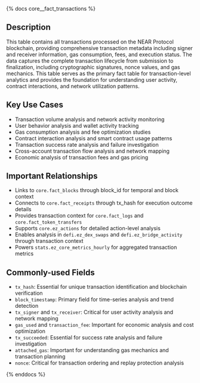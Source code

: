{% docs core__fact_transactions %}

## Description
This table contains all transactions processed on the NEAR Protocol blockchain, providing comprehensive transaction metadata including signer and receiver information, gas consumption, fees, and execution status. The data captures the complete transaction lifecycle from submission to finalization, including cryptographic signatures, nonce values, and gas mechanics. This table serves as the primary fact table for transaction-level analytics and provides the foundation for understanding user activity, contract interactions, and network utilization patterns.

## Key Use Cases
- Transaction volume analysis and network activity monitoring
- User behavior analysis and wallet activity tracking
- Gas consumption analysis and fee optimization studies
- Contract interaction analysis and smart contract usage patterns
- Transaction success rate analysis and failure investigation
- Cross-account transaction flow analysis and network mapping
- Economic analysis of transaction fees and gas pricing

## Important Relationships
- Links to `core.fact_blocks` through block_id for temporal and block context
- Connects to `core.fact_receipts` through tx_hash for execution outcome details
- Provides transaction context for `core.fact_logs` and `core.fact_token_transfers`
- Supports `core.ez_actions` for detailed action-level analysis
- Enables analysis in `defi.ez_dex_swaps` and `defi.ez_bridge_activity` through transaction context
- Powers `stats.ez_core_metrics_hourly` for aggregated transaction metrics

## Commonly-used Fields
- `tx_hash`: Essential for unique transaction identification and blockchain verification
- `block_timestamp`: Primary field for time-series analysis and trend detection
- `tx_signer` and `tx_receiver`: Critical for user activity analysis and network mapping
- `gas_used` and `transaction_fee`: Important for economic analysis and cost optimization
- `tx_succeeded`: Essential for success rate analysis and failure investigation
- `attached_gas`: Important for understanding gas mechanics and transaction planning
- `nonce`: Critical for transaction ordering and replay protection analysis

{% enddocs %} 